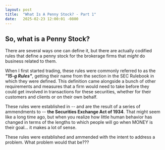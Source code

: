 ```yaml
---
layout: post
title:  "What Is A Penny Stock? - Part 1"
date:   2025-02-23 12:00:01 -0800
---
```

## So, what is a Penny Stock?

There are several ways one can define it, but there are actually codified rules that define a penny stock for the brokerage firms that *might* do business related to them.

When I first started trading, these rules were commonly referred to as the _**"15-g Rules"**_, getting their name from the section in the SEC Rulebook in which they were defined. This definition came alongside a bunch of other requirements and measures that a firm would need to take before they could get involved in transactions for these securities, whether for their customers and clients or on their own behalf.

These rules were established in -- and are the result of a series of ammendments to -- **the Securities Exchange Act of 1934**. That might seem like a long time ago, but when you realize how little human behavior has changed in terms of the lengths to which people will go when MONEY is their goal... it makes a lot of sense.

These rules were established and ammended with the intent to address a problem.  What problem would that be???

